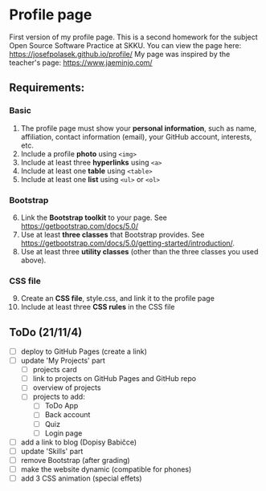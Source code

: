 # Profile page

First version of my profile page. This is a second homework for the subject Open Source Software Practice at SKKU. 
You can view the page here: https://josefpolasek.github.io/profile/
My page was inspired by the teacher's page: https://www.jaeminjo.com/

## Requirements:
### Basic
1. The profile page must show your **personal information**, such as name, affiliation, contact information (email), your GitHub account,
interests, etc.
2. Include a profile **photo** using `<img>`
3. Include at least three **hyperlinks** using `<a>`
4. Include at least one **table** using `<table>`
5. Include at least one **list** using `<ul>` or `<ol>`

### Bootstrap
6. Link the **Bootstrap toolkit** to your page. See https://getbootstrap.com/docs/5.0/
7. Use at least **three classes** that Bootstrap provides. See https://getbootstrap.com/docs/5.0/getting-started/introduction/.
8. Use at least three **utility classes** (other than the three classes you used above).

### CSS file
9. Create an **CSS file**, style.css, and link it to the profile page
10. Include at least three **CSS rules** in the CSS file

## ToDo (21/11/4)
- [ ] deploy to GitHub Pages (create a link)
- [ ] update 'My Projects' part 
  - [ ] projects card
  - [ ] link to projects on GitHub Pages and GitHub repo
  - [ ] overview of projects
  - [ ] projects to add:
    - [ ] ToDo App
    - [ ] Back account
    - [ ] Quiz
    - [ ] Login page
- [ ] add a link to blog (Dopisy Babičce)
- [ ] update 'Skills' part
- [ ] remove Bootstrap (after grading)
- [ ] make the website dynamic (compatible for phones)
- [ ] add 3 CSS animation (special effets)